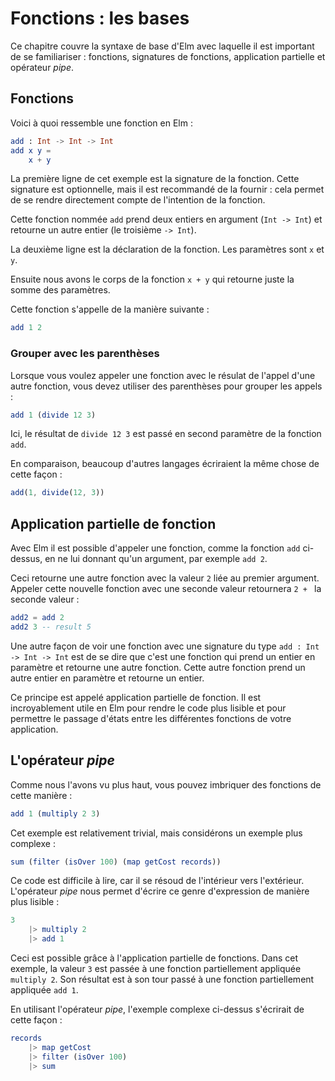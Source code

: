 # Fonctions : les bases

Ce chapitre couvre la syntaxe de base d'Elm avec laquelle il est important de se familiariser : fonctions, signatures de fonctions, application partielle et opérateur _pipe_.

## Fonctions

Voici à quoi ressemble une fonction en Elm :

```elm
add : Int -> Int -> Int
add x y =
    x + y
```

La première ligne de cet exemple est la signature de la fonction. Cette signature est optionnelle, mais il est recommandé de la fournir : cela permet de se rendre directement compte de l'intention de la fonction.

Cette fonction nommée `add` prend deux entiers en argument (`Int -> Int`) et retourne un autre entier (le troisième `-> Int`).

La deuxième ligne est la déclaration de la fonction. Les paramètres sont `x` et `y`.

Ensuite nous avons le corps de la fonction `x + y` qui retourne juste la somme des paramètres.

Cette fonction s'appelle de la manière suivante :

```elm
add 1 2
```

### Grouper avec les parenthèses

Lorsque vous voulez appeler une fonction avec le résulat de l'appel d'une autre fonction, vous devez utiliser des parenthèses pour grouper les appels :

```elm
add 1 (divide 12 3)
```

Ici, le résultat de `divide 12 3` est passé en second paramètre de la fonction `add`.

En comparaison, beaucoup d'autres langages écriraient la même chose de cette façon :

```js
add(1, divide(12, 3))
```

## Application partielle de fonction

Avec Elm il est possible d'appeler une fonction, comme la fonction `add` ci-dessus, en ne lui donnant qu'un argument, par exemple `add 2`.

Ceci retourne une autre fonction avec la valeur `2` liée au premier argument. Appeler cette nouvelle fonction avec une seconde valeur retournera `2 + ` la seconde valeur :

```elm
add2 = add 2
add2 3 -- result 5
```

Une autre façon de voir une fonction avec une signature du type `add : Int -> Int -> Int` est de se dire que c'est une fonction qui prend un entier en paramètre et retourne une autre fonction. Cette autre fonction prend un autre entier en paramètre et retourne un entier.

Ce principe est appelé application partielle de fonction. Il est incroyablement utile en Elm pour rendre le code plus lisible et pour permettre le passage d'états entre les différentes fonctions de votre application.

## L'opérateur _pipe_

Comme nous l'avons vu plus haut, vous pouvez imbriquer des fonctions de cette manière :

```elm
add 1 (multiply 2 3)
```

Cet exemple est relativement trivial, mais considérons un exemple plus complexe :

```elm
sum (filter (isOver 100) (map getCost records))
```

Ce code est difficile à lire, car il se résoud de l'intérieur vers l'extérieur. L'opérateur _pipe_  nous permet d'écrire ce genre d'expression de manière plus lisible :

```elm
3
    |> multiply 2
    |> add 1
```

Ceci est possible grâce à l'application partielle de fonctions. Dans cet exemple, la valeur `3` est passée à une fonction partiellement appliquée `multiply 2`. Son résultat est à son tour passé à une fonction partiellement appliquée `add 1`.

En utilisant l'opérateur _pipe_, l'exemple complexe ci-dessus s'écrirait de cette façon :

```elm
records
    |> map getCost
    |> filter (isOver 100)
    |> sum
```
